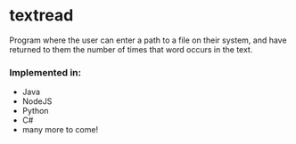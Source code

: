 # textread
Program where the user can enter a path to a file on their system, and have returned to them the number of times that word occurs in the text.

### Implemented in:
- Java
- NodeJS
- Python
- C#
- many more to come!

